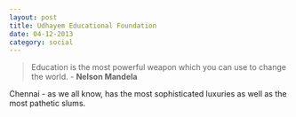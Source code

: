 ```yaml
---
layout: post
title: Udhayem Educational Foundation
date: 04-12-2013
category: social
---
```


> Education is the most powerful weapon which you can use to change the world. - **Nelson Mandela**

Chennai - as we all know, has the most sophisticated luxuries as well as the most pathetic slums. 
